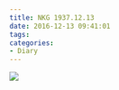 ```yaml
---
title: NKG 1937.12.13
date: 2016-12-13 09:41:01
tags:
categories:
- Diary
---
```

![](/images/image/20161213/1213.jpg)